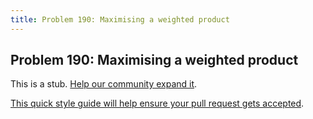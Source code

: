 ```yaml
---
title: Problem 190: Maximising a weighted product
---
```

## Problem 190: Maximising a weighted product

This is a stub. <a href='https://github.com/freecodecamp/guides/tree/master/src/pages/certifications/coding-interview-prep/project-euler/problem-190-maximising-a-weighted-product/index.md' target='_blank' rel='nofollow'>Help our community expand it</a>.

<a href='https://github.com/freecodecamp/guides/blob/master/README.md' target='_blank' rel='nofollow'>This quick style guide will help ensure your pull request gets accepted</a>.

<!-- The article goes here, in GitHub-flavored Markdown. Feel free to add YouTube videos, images, and CodePen/JSBin embeds  -->
